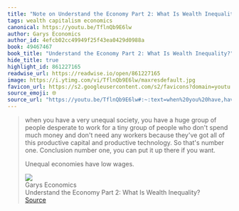 ```yaml
---
title: "Note on Understand the Economy Part 2: What Is Wealth Inequality? via Garys Economics"
tags: wealth capitalism economics
canonical: https://youtu.be/TflnQb9E6lw
author: Garys Economics
author_id: 4efcb02cc49949f25f43ea0429d0988a
book: 49467467
book_title: "Understand the Economy Part 2: What Is Wealth Inequality?"
hide_title: true
highlight_id: 861227165
readwise_url: https://readwise.io/open/861227165
image: https://i.ytimg.com/vi/TflnQb9E6lw/maxresdefault.jpg
favicon_url: https://s2.googleusercontent.com/s2/favicons?domain=youtu.be
source_emoji: 🌐
source_url: "https://youtu.be/TflnQb9E6lw#:~:text=when%20you%20have,have%20low%20wages."
---
```


> when you have a very unequal society, you have a huge group of people desperate to work for a tiny group of people who don't spend much money and don't need any workers because they've got all of this productive capital and productive technology. So that's number one. Conclusion number one, you can put it up there if you want.
> 
> Unequal economies have low wages.
> <div class="quoteback-footer"><div class="quoteback-avatar"><img class="mini-favicon" src="https://s2.googleusercontent.com/s2/favicons?domain=youtu.be"></div><div class="quoteback-metadata"><div class="metadata-inner"><span style="display:none">FROM:</span><div aria-label="Garys Economics" class="quoteback-author"> Garys Economics</div><div aria-label="Understand the Economy Part 2: What Is Wealth Inequality?" class="quoteback-title"> Understand the Economy Part 2: What Is Wealth Inequality?</div></div></div><div class="quoteback-backlink"><a target="_blank" aria-label="go to the full text of this quotation" rel="noopener" href="https://youtu.be/TflnQb9E6lw#:~:text=when%20you%20have,have%20low%20wages." class="quoteback-arrow"> Source</a></div></div>